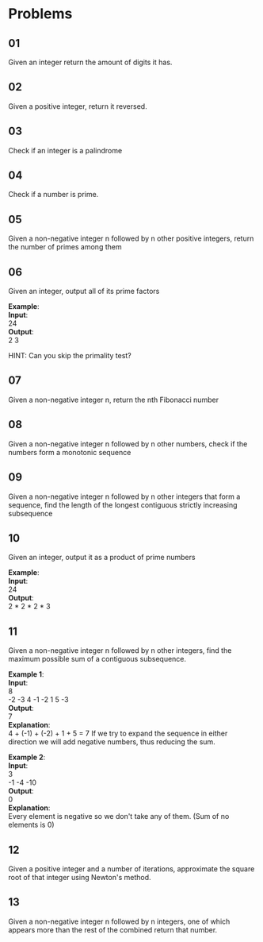 # Problems

## 01

Given an integer return the amount of digits it has.

## 02

Given a positive integer, return it reversed.

## 03

Check if an integer is a palindrome

## 04

Check if a number is prime.

## 05

Given a non-negative integer n followed by n other positive integers, return the number of primes among them

## 06

Given an integer, output all of its prime factors

**Example**: \
**Input**: \
24 \
**Output**: \
2 3

HINT: Can you skip the primality test?

## 07

Given a non-negative integer n, return the nth Fibonacci number

## 08

Given a non-negative integer n followed by n other numbers, check if the numbers form a monotonic sequence

## 09

Given a non-negative integer n followed by n other integers that form a sequence, find the length of the longest contiguous strictly increasing subsequence

## 10

Given an integer, output it as a product of prime numbers

**Example**: \
**Input**: \
24 \
**Output**: \
2 * 2 * 2 * 3

## 11

Given a non-negative integer n followed by n other integers, find the maximum possible sum of a contiguous subsequence.

**Example 1**: \
**Input**: \
8 \
-2 -3 4 -1 -2 1 5 -3 \
**Output**: \
7 \
**Explanation**: \
4 + (-1) + (-2) + 1 + 5 = 7
If we try to expand the sequence in either direction we will add negative numbers, thus reducing the sum.

**Example 2**: \
**Input**: \
3 \
-1 -4 -10 \
**Output**: \
0 \
**Explanation**: \
Every element is negative so we don't take any of them. (Sum of no elements is 0)

## 12

Given a positive integer and a number of iterations, approximate the square root of that integer using Newton's method.

## 13

Given a non-negative integer n followed by n integers, one of which appears more than the rest of the combined return that number.
